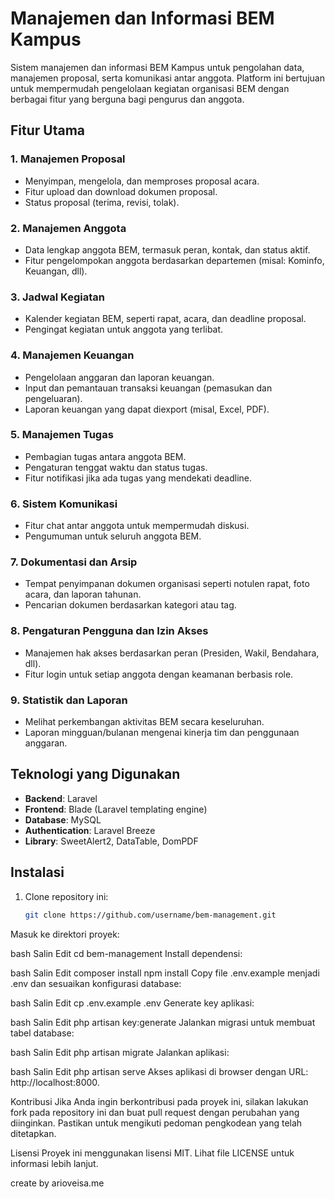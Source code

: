 # Manajemen dan Informasi BEM Kampus

Sistem manajemen dan informasi BEM Kampus untuk pengolahan data, manajemen proposal, serta komunikasi antar anggota. Platform ini bertujuan untuk mempermudah pengelolaan kegiatan organisasi BEM dengan berbagai fitur yang berguna bagi pengurus dan anggota.

## Fitur Utama

### 1. **Manajemen Proposal**
   - Menyimpan, mengelola, dan memproses proposal acara.
   - Fitur upload dan download dokumen proposal.
   - Status proposal (terima, revisi, tolak).

### 2. **Manajemen Anggota**
   - Data lengkap anggota BEM, termasuk peran, kontak, dan status aktif.
   - Fitur pengelompokan anggota berdasarkan departemen (misal: Kominfo, Keuangan, dll).

### 3. **Jadwal Kegiatan**
   - Kalender kegiatan BEM, seperti rapat, acara, dan deadline proposal.
   - Pengingat kegiatan untuk anggota yang terlibat.

### 4. **Manajemen Keuangan**
   - Pengelolaan anggaran dan laporan keuangan.
   - Input dan pemantauan transaksi keuangan (pemasukan dan pengeluaran).
   - Laporan keuangan yang dapat diexport (misal, Excel, PDF).

### 5. **Manajemen Tugas**
   - Pembagian tugas antara anggota BEM.
   - Pengaturan tenggat waktu dan status tugas.
   - Fitur notifikasi jika ada tugas yang mendekati deadline.

### 6. **Sistem Komunikasi**
   - Fitur chat antar anggota untuk mempermudah diskusi.
   - Pengumuman untuk seluruh anggota BEM.

### 7. **Dokumentasi dan Arsip**
   - Tempat penyimpanan dokumen organisasi seperti notulen rapat, foto acara, dan laporan tahunan.
   - Pencarian dokumen berdasarkan kategori atau tag.

### 8. **Pengaturan Pengguna dan Izin Akses**
   - Manajemen hak akses berdasarkan peran (Presiden, Wakil, Bendahara, dll).
   - Fitur login untuk setiap anggota dengan keamanan berbasis role.

### 9. **Statistik dan Laporan**
   - Melihat perkembangan aktivitas BEM secara keseluruhan.
   - Laporan mingguan/bulanan mengenai kinerja tim dan penggunaan anggaran.

## Teknologi yang Digunakan

- **Backend**: Laravel
- **Frontend**: Blade (Laravel templating engine)
- **Database**: MySQL
- **Authentication**: Laravel Breeze
- **Library**: SweetAlert2, DataTable, DomPDF

## Instalasi

1. Clone repository ini:
   ```bash
   git clone https://github.com/username/bem-management.git
Masuk ke direktori proyek:

bash
Salin
Edit
cd bem-management
Install dependensi:

bash
Salin
Edit
composer install
npm install
Copy file .env.example menjadi .env dan sesuaikan konfigurasi database:

bash
Salin
Edit
cp .env.example .env
Generate key aplikasi:

bash
Salin
Edit
php artisan key:generate
Jalankan migrasi untuk membuat tabel database:

bash
Salin
Edit
php artisan migrate
Jalankan aplikasi:

bash
Salin
Edit
php artisan serve
Akses aplikasi di browser dengan URL: http://localhost:8000.

Kontribusi
Jika Anda ingin berkontribusi pada proyek ini, silakan lakukan fork pada repository ini dan buat pull request dengan perubahan yang diinginkan. Pastikan untuk mengikuti pedoman pengkodean yang telah ditetapkan.

Lisensi
Proyek ini menggunakan lisensi MIT. Lihat file LICENSE untuk informasi lebih lanjut.

create by arioveisa.me
